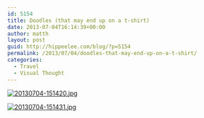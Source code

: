 ```yaml
---
id: 5154
title: Doodles (that may end up on a t-shirt)
date: 2013-07-04T16:14:39+00:00
author: matth
layout: post
guid: http://hippeelee.com/blog/?p=5154
permalink: /2013/07/04/doodles-that-may-end-up-on-a-t-shirt/
categories:
  - Travel
  - Visual Thought
---
```

[<img class="alignnone size-full" alt="20130704-151420.jpg" src="http://localhost/wp-content/uploads/2013/07/20130704-151420.jpg" />](http://localhost/wp-content/uploads/2013/07/20130704-151420.jpg)

<!--more-->

[<img class="alignnone size-full" alt="20130704-151431.jpg" src="http://localhost/wp-content/uploads/2013/07/20130704-151431.jpg" />](http://localhost/wp-content/uploads/2013/07/20130704-151431.jpg)